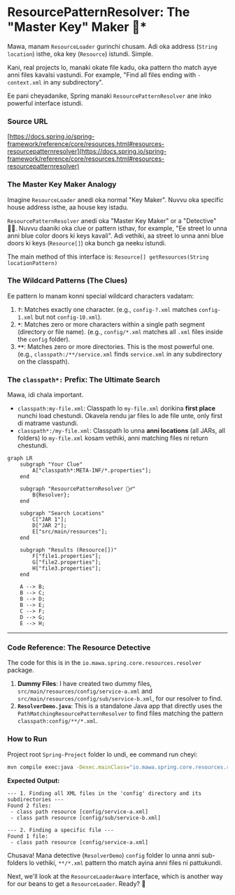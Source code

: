 # ResourcePatternResolver: The "Master Key" Maker 🔑*

Mawa, manam `ResourceLoader` gurinchi chusam. Adi oka address (`String location`) isthe, oka key (`Resource`) istundi. Simple.

Kani, real projects lo, manaki okate file kadu, oka pattern tho match ayye anni files kavalsi vastundi. For example, "Find all files ending with `-context.xml` in any subdirectory".

Ee pani cheyadanike, Spring manaki `ResourcePatternResolver` ane inko powerful interface istundi.

### Source URL
[https://docs.spring.io/spring-framework/reference/core/resources.html#resources-resourcepatternresolver](https://docs.spring.io/spring-framework/reference/core/resources.html#resources-resourcepatternresolver)

### The Master Key Maker Analogy
Imagine `ResourceLoader` anedi oka normal "Key Maker". Nuvvu oka specific house address isthe, aa house key istadu.

`ResourcePatternResolver` anedi oka "Master Key Maker" or a "Detective" 🕵️‍♂️. Nuvvu daaniki oka clue or pattern isthav, for example, "Ee street lo unna anni blue color doors ki keys kavali". Adi vethiki, aa street lo unna anni blue doors ki keys (`Resource[]`) oka bunch ga neeku istundi.

The main method of this interface is:
`Resource[] getResources(String locationPattern)`

### The Wildcard Patterns (The Clues)
Ee pattern lo manam konni special wildcard characters vadatam:
1.  **`?`**: Matches exactly one character. (e.g., `config-?.xml` matches `config-1.xml` but not `config-10.xml`).
2.  **`*`**: Matches zero or more characters within a single path segment (directory or file name). (e.g., `config/*.xml` matches all `.xml` files inside the `config` folder).
3.  **`**`**: Matches zero or more directories. This is the most powerful one. (e.g., `classpath:/**/service.xml` finds `service.xml` in any subdirectory on the classpath).

### The `classpath*:` Prefix: The Ultimate Search
Mawa, idi chala important.
-   `classpath:my-file.xml`: Classpath lo `my-file.xml` dorikina **first place** nunchi load chestundi. Okavela rendu jar files lo ade file unte, only first di matrame vastundi.
-   `classpath*:/my-file.xml`: Classpath lo unna **anni locations** (all JARs, all folders) lo `my-file.xml` kosam vethiki, anni matching files ni return chestundi.

```mermaid
graph LR
    subgraph "Your Clue"
        A["classpath*:META-INF/*.properties"];
    end

    subgraph "ResourcePatternResolver 🕵️‍♂️"
        B{Resolver};
    end

    subgraph "Search Locations"
        C["JAR 1"];
        D["JAR 2"];
        E["src/main/resources"];
    end

    subgraph "Results (Resource[])"
        F["file1.properties"];
        G["file2.properties"];
        H["file3.properties"];
    end

    A --> B;
    B --> C;
    B --> D;
    B --> E;
    C --> F;
    D --> G;
    E --> H;
```

---
### Code Reference: The Resource Detective
The code for this is in the `io.mawa.spring.core.resources.resolver` package.

1.  **Dummy Files**: I have created two dummy files, `src/main/resources/config/service-a.xml` and `src/main/resources/config/sub/service-b.xml`, for our resolver to find.
2.  **`ResolverDemo.java`**: This is a standalone Java app that directly uses the `PathMatchingResourcePatternResolver` to find files matching the pattern `classpath:config/**/*.xml`.

### How to Run
Project root `Spring-Project` folder lo undi, ee command run cheyi:
```bash
mvn compile exec:java -Dexec.mainClass="io.mawa.spring.core.resources.resolver.ResolverDemo"
```
**Expected Output:**
```
--- 1. Finding all XML files in the 'config' directory and its subdirectories ---
Found 2 files:
 - class path resource [config/service-a.xml]
 - class path resource [config/sub/service-b.xml]

--- 2. Finding a specific file ---
Found 1 file:
 - class path resource [config/service-a.xml]
```
Chusava! Mana detective (`ResolverDemo`) `config` folder lo unna anni sub-folders lo vethiki, `**/*.xml` pattern tho match ayina anni files ni pattukundi.

Next, we'll look at the `ResourceLoaderAware` interface, which is another way for our beans to get a `ResourceLoader`. Ready? 💪
